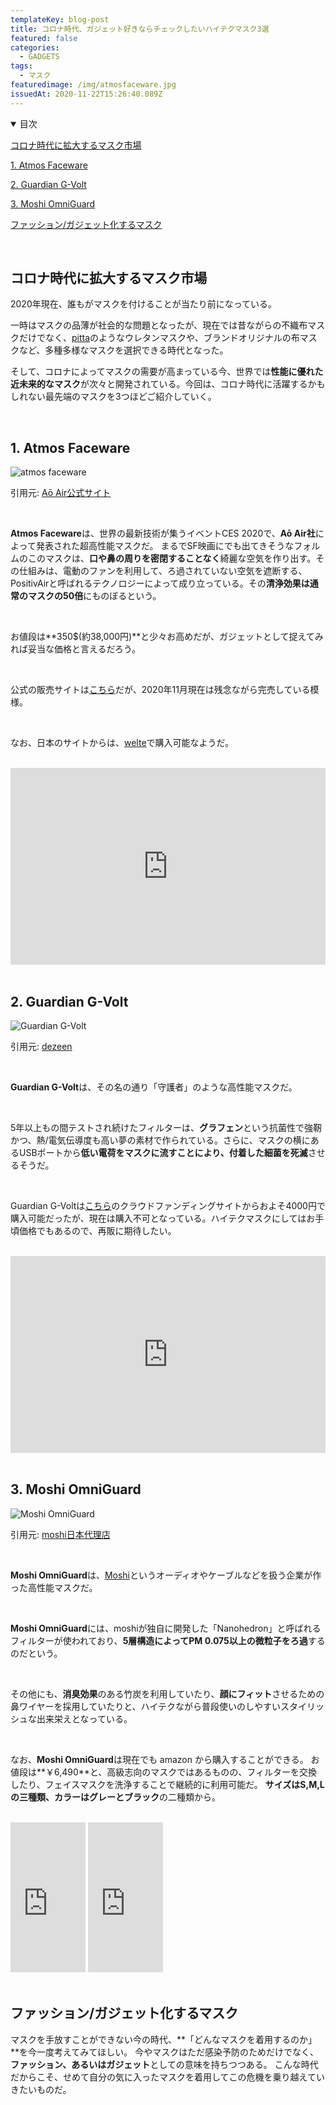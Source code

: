 ```yaml
---
templateKey: blog-post
title: コロナ時代、ガジェット好きならチェックしたいハイテクマスク3選
featured: false
categories:
  - GADGETS
tags:
  - マスク
featuredimage: /img/atmosfaceware.jpg
issuedAt: 2020-11-22T15:26:40.089Z
---
```

<details open><summary>目次</summary>

[コロナ時代に拡大するマスク市場](#beginning)

[1. Atmos Faceware](#atmos-faceware)

[2. Guardian G-Volt](#guardian-g-volt)

[3. Moshi OmniGuard](#moshi-omniguard)

[ファッション/ガジェット化するマスク](#ending)

</details>
<br>
<div id="beginning">

## コロナ時代に拡大するマスク市場

2020年現在、誰もがマスクを付けることが当たり前になっている。

一時はマスクの品薄が社会的な問題となったが、現在では昔ながらの不織布マスクだけでなく、[pitta](https://www.arax.co.jp/pittamask/product/)のようなウレタンマスクや、ブランドオリジナルの布マスクなど、多種多様なマスクを選択できる時代となった。

そして、コロナによってマスクの需要が高まっている今、世界では**性能に優れた近未来的なマスク**が次々と開発されている。今回は、コロナ時代に活躍するかもしれない最先端のマスクを3つほどご紹介していく。

</div>
<br>
<div id="atmos-faceware">

## 1. Atmos Faceware

![atmos faceware](/img/atmosfaceware.jpg "atmos faceware")

引用元: [Aō Air公式サイト](https://www.ao-air.com/theatmos)

<br>

**Atmos Faceware**は、世界の最新技術が集うイベントCES 2020で、**Aō Air社**によって発表された超高性能マスクだ。
まるでSF映画にでも出てきそうなフォルムのこのマスクは、**口や鼻の周りを密閉することなく**綺麗な空気を作り出す。その仕組みは、電動のファンを利用して、ろ過されていない空気を遮断する、PositivAirと呼ばれるテクノロジーによって成り立っている。その**清浄効果は通常のマスクの50倍**にものぼるという。

<br>

お値段は**350$(約38,000円)**と少々お高めだが、ガジェットとして捉えてみれば妥当な価格と言えるだろう。

<br>

公式の販売サイトは[こちら](https://www.ao-air.com/preorder/ceslaunch)だが、2020年11月現在は残念ながら完売している模様。

<br>

なお、日本のサイトからは、[welte](https://welte.jp/ca9/225/)で購入可能なようだ。

<br>

<iframe width="100%" height="315" src="https://www.youtube.com/embed/suvFcT7WiIg" frameborder="0" allow="accelerometer; autoplay; clipboard-write; encrypted-media; gyroscope; picture-in-picture" allowfullscreen></iframe>

</div>
<br>
<div id="guardian-g-volt">

## 2. Guardian G-Volt

![Guardian G-Volt](/img/guardian-g-volt.jpg "Guardian G-Volt")

引用元: [dezeen](https://www.dezeen.com/2020/03/06/guardian-g-volt-face-mask-graphene-coronavirus-bacteria/)

<br>

**Guardian G-Volt**は、その名の通り「守護者」のような高性能マスクだ。

<br>

5年以上もの間テストされ続けたフィルターは、**グラフェン**という抗菌性で強靭かつ、熱/電気伝導度も高い夢の素材で作られている。さらに、マスクの横にあるUSBポートから**低い電荷をマスクに流すことにより、付着した細菌を死滅**させるそうだ。

<br>

Guardian G-Voltは[こちら](https://www.indiegogo.com/projects/guardian-g-volt-graphene-breathing-mask#/)のクラウドファンディングサイトからおよそ4000円で購入可能だったが、現在は購入不可となっている。ハイテクマスクにしてはお手頃価格でもあるので、再販に期待したい。

<br>

<iframe width="100%" height="315" src="https://www.youtube.com/embed/E09IXw7awBU" frameborder="0" allow="accelerometer; autoplay; clipboard-write; encrypted-media; gyroscope; picture-in-picture" allowfullscreen></iframe>

</div>
<br>
<div id="moshi-omniguard">

## 3. Moshi OmniGuard

![Moshi OmniGuard](/img/moshi-omniguard.jpg "Moshi OmniGuard")

引用元: [moshi日本代理店](https://moshi-shop.jp/product/others-2/omniguard/)

<br>

**Moshi OmniGuard**は、[Moshi](https://moshi-shop.jp/)というオーディオやケーブルなどを扱う企業が作った高性能マスクだ。

<br>

**Moshi OmniGuard**には、moshiが独自に開発した「Nanohedron」と呼ばれるフィルターが使われており、**5層構造によってPM 0.075以上の微粒子をろ過**するのだという。

<br>

その他にも、**消臭効果**のある竹炭を利用していたり、**顔にフィット**させるための鼻ワイヤーを採用していたりと、ハイテクながら普段使いのしやすいスタイリッシュな出来栄えとなっている。

<br>

なお、**Moshi OmniGuard**は現在でも amazon から購入することができる。
お値段は**￥6,490**と、高級志向のマスクではあるものの、フィルターを交換したり、フェイスマスクを洗浄することで継続的に利用可能だ。
**サイズはS,M,Lの三種類、カラーはグレーとブラック**の二種類から。

<br>

<iframe style="width:120px;height:240px;" marginwidth="0" marginheight="0" scrolling="no" frameborder="0" src="https://rcm-fe.amazon-adsystem.com/e/cm?ref=qf_sp_asin_til&t=syfylab-22&m=amazon&o=9&p=8&l=as1&IS2=1&detail=1&asins=B08K8HBB1S&linkId=ffcf12bed60640c4237da97bd09b25c2&bc1=000000&lt1=_blank&fc1=333333&lc1=0066c0&bg1=ffffff&f=ifr">
</iframe>

<iframe style="width:120px;height:240px;" marginwidth="0" marginheight="0" scrolling="no" frameborder="0" src="https://rcm-fe.amazon-adsystem.com/e/cm?ref=qf_sp_asin_til&t=syfylab-22&m=amazon&o=9&p=8&l=as1&IS2=1&detail=1&asins=B08K8F9831&linkId=64e5c2700ab92e5aac8e74326f90b40d&bc1=000000&lt1=_blank&fc1=333333&lc1=0066c0&bg1=ffffff&f=ifr">
</iframe>

</div>
<br>
<div id="ending">

## ファッション/ガジェット化するマスク

マスクを手放すことができない今の時代、**「どんなマスクを着用するのか」**を今一度考えてみてほしい。
今やマスクはただ感染予防のためだけでなく、**ファッション、あるいはガジェット**としての意味を持ちつつある。
こんな時代だからこそ、せめて自分の気に入ったマスクを着用してこの危機を乗り越えていきたいものだ。

</div>
